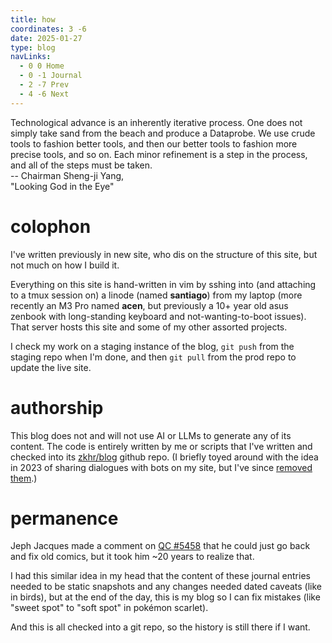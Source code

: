 ```yaml
---
title: how
coordinates: 3 -6
date: 2025-01-27
type: blog
navLinks:
  - 0 0 Home
  - 0 -1 Journal
  - 2 -7 Prev
  - 4 -6 Next
---
```


<div class="section">
  <div class="quote ac-quote">
    <div>
      Technological advance is an inherently iterative process. One does not
      simply take sand from the beach and produce a Dataprobe. We use crude
      tools to fashion better tools, and then our better tools to fashion
      more precise tools, and so on. Each minor refinement is a step in the
      process, and all of the steps must be taken.
    </div>
    <div class="attribution">
      -- Chairman Sheng-ji Yang,
      <div>"Looking God in the Eye"</div>
    </div>
  </div>
</div>

# colophon

I've written previously in
<a class="link" data-x="1" data-y="-3">new site, who dis</a> on the structure of
this site, but not much on how I build it.

Everything on this site is hand-written in vim by sshing into (and attaching to
a tmux session on) a linode (named **santiago**) from my laptop (more recently
an M3 Pro named **acen**, but previously a 10+ year old asus zenbook with
long-standing keyboard and not-wanting-to-boot issues). That server hosts this
site and some of my other assorted
<a class="link" data-x="1" data-y="0">projects</a>.

I check my work on a staging instance of the blog, `git push` from the staging
repo when I'm done, and then `git pull` from the prod repo to update the live
site.

# authorship

This blog does not and will not use AI or LLMs to generate any of its content.
The code is entirely written by me or scripts that I've written and checked into
its [zkhr/blog](https://github.com/zkhr/blog) github repo. (I briefly toyed
around with the idea in 2023 of sharing dialogues with bots on my site, but I've
since
[removed them](https://github.com/zkhr/blog/commit/eac27da5a347130beca3ed52cee958cbbda97f4f).)

# permanence

Jeph Jacques made a comment on
[QC #5458](https://questionablecontent.net/view.php?comic=5458) that he could
just go back and fix old comics, but it took him ~20 years to realize that.

I had this similar idea in my head that the content of these journal entries
needed to be static snapshots and any changes needed dated caveats (like in
<a class="link" data-x="1" data-y="-6">birds</a>), but at the end of the day,
this is my blog so I can fix mistakes (like "sweet spot" to "soft spot" in
<a class="link" data-x="2" data-y="-2">pokémon scarlet</a>).

And this is all checked into a git repo, so the history is still there if I
want.
